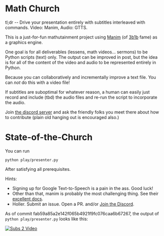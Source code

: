 # Math Church

tl;dr -- Drive your presentation entirely with subtitles interleaved with commands. Video: Manim, Audio: GTTS.

This is a just-for-fun mathutainment project using [Manim](https://www.manim.community/) (of [3b1b](https://www.3blue1brown.com/) fame) as a graphics engine.

One goal is for all deliverables (lessens, math videos... sermons) to be Python scripts (text) only. The output can be improved in post, but the idea is for all of the content of the video and audio to be represented entirely in Python.

Because you can collaboratively and incrementally improve a text file. You can _not_ do this with a video file!

If subtitles are suboptimal for whatever reason, a human can easily just record and include (tbd) the audio files and re-run the script to incorporate the audio.

Join [the discord server](https://discord.gg/XTHcHc7N) and ask the friendly folks you meet there about how to contribute (plain old hanging out is encouraged also.)

# State-of-the-Church

You can run

```
python play/presenter.py
```

After satisfying all prerequisites.

Hints:

* Signing up for Google Text-to-Speech is a pain in the ass. Good luck!
* Other than that, manim is probably the most challenging thing. See their [excellent docs](https://docs.manim.community/en/stable).
* Holler. Submit an issue. Open a PR. and/or [Join the Discord](https://discord.gg/XTHcHc7N).

As of commit fab59a85a2e142f065b4921f9fc076caa6b67267, the output of `python play/presenter.py` looks like this:

[![Subs 2 Video](http://img.youtube.com/vi/_c5xLnW9Eo0/0.jpg)](http://www.youtube.com/watch?v=_c5xLnW9Eo0 "Subs 2 Video")
